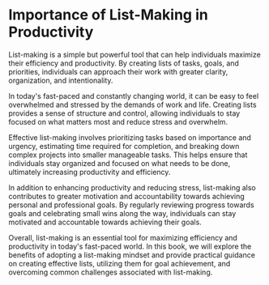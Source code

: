 Importance of List-Making in Productivity
==================================================================

List-making is a simple but powerful tool that can help individuals maximize their efficiency and productivity. By creating lists of tasks, goals, and priorities, individuals can approach their work with greater clarity, organization, and intentionality.

In today's fast-paced and constantly changing world, it can be easy to feel overwhelmed and stressed by the demands of work and life. Creating lists provides a sense of structure and control, allowing individuals to stay focused on what matters most and reduce stress and overwhelm.

Effective list-making involves prioritizing tasks based on importance and urgency, estimating time required for completion, and breaking down complex projects into smaller manageable tasks. This helps ensure that individuals stay organized and focused on what needs to be done, ultimately increasing productivity and efficiency.

In addition to enhancing productivity and reducing stress, list-making also contributes to greater motivation and accountability towards achieving personal and professional goals. By regularly reviewing progress towards goals and celebrating small wins along the way, individuals can stay motivated and accountable towards achieving their goals.

Overall, list-making is an essential tool for maximizing efficiency and productivity in today's fast-paced world. In this book, we will explore the benefits of adopting a list-making mindset and provide practical guidance on creating effective lists, utilizing them for goal achievement, and overcoming common challenges associated with list-making.
